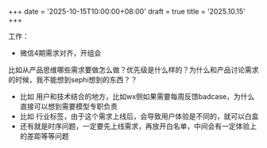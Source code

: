 +++
date = '2025-10-15T10:00:00+08:00'
draft = true
title = '2025.10.15'
+++

<!--more-->

工作：
- 微信4期需求对齐，开组会

比如从产品思维哪些需求要做怎么做？优先级是什么样的？为什么和产品讨论需求的时候，我不能想到sephi想到的东西？？
- 比如 用户和技术结合的地方，比如wx侧如果需要每周反馈badcase，为什么直接可以想到需要模型专职负责
- 比如 行业标签，由于这个需求上线后，会导致用户体验是不同的，就可以白盒
- 还有就是时序问题，一定要先上线需求，再放开白名单，中间会有一定体验上的差距等等问题



